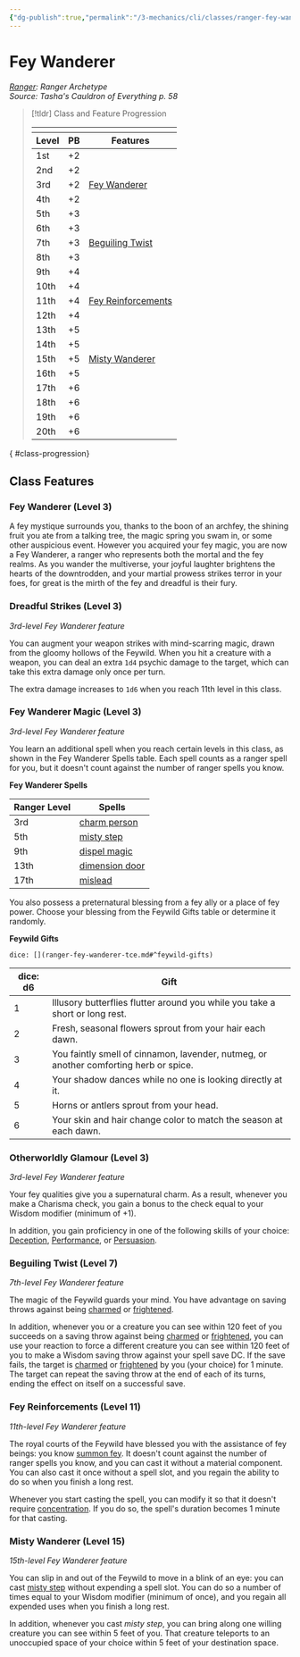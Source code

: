 ```yaml
---
{"dg-publish":true,"permalink":"/3-mechanics/cli/classes/ranger-fey-wanderer-tce/","tags":["ttrpg-cli/compendium/src/5e/tce","ttrpg-cli/subclass/ranger/fey-wanderer"],"noteIcon":""}
---
```


# Fey Wanderer
*[Ranger](./ranger.md): Ranger Archetype*  
*Source: Tasha's Cauldron of Everything p. 58*  

> [!tldr] Class and Feature Progression
> 
> <table class="class-progression">
> <thead>
> <tr><th colspan='3'></th></tr>
> <tr class="class-progression"><th class"level">Level</th><th class"pb">PB</th><th class"feature">Features</th></tr>
> </thead><tbody>
> <tr class="class-progression"><td class"level">1st</td><td class"pb">+2</td><td class"feature"></td></tr>
> <tr class="class-progression"><td class"level">2nd</td><td class"pb">+2</td><td class"feature"></td></tr>
> <tr class="class-progression"><td class"level">3rd</td><td class"pb">+2</td><td class"feature"><a href='#Fey Wanderer (Level 3)' class='internal-link'>Fey Wanderer</a></td></tr>
> <tr class="class-progression"><td class"level">4th</td><td class"pb">+2</td><td class"feature"></td></tr>
> <tr class="class-progression"><td class"level">5th</td><td class"pb">+3</td><td class"feature"></td></tr>
> <tr class="class-progression"><td class"level">6th</td><td class"pb">+3</td><td class"feature"></td></tr>
> <tr class="class-progression"><td class"level">7th</td><td class"pb">+3</td><td class"feature"><a href='#Beguiling Twist (Level 7)' class='internal-link'>Beguiling Twist</a></td></tr>
> <tr class="class-progression"><td class"level">8th</td><td class"pb">+3</td><td class"feature"></td></tr>
> <tr class="class-progression"><td class"level">9th</td><td class"pb">+4</td><td class"feature"></td></tr>
> <tr class="class-progression"><td class"level">10th</td><td class"pb">+4</td><td class"feature"></td></tr>
> <tr class="class-progression"><td class"level">11th</td><td class"pb">+4</td><td class"feature"><a href='#Fey Reinforcements (Level 11)' class='internal-link'>Fey Reinforcements</a></td></tr>
> <tr class="class-progression"><td class"level">12th</td><td class"pb">+4</td><td class"feature"></td></tr>
> <tr class="class-progression"><td class"level">13th</td><td class"pb">+5</td><td class"feature"></td></tr>
> <tr class="class-progression"><td class"level">14th</td><td class"pb">+5</td><td class"feature"></td></tr>
> <tr class="class-progression"><td class"level">15th</td><td class"pb">+5</td><td class"feature"><a href='#Misty Wanderer (Level 15)' class='internal-link'>Misty Wanderer</a></td></tr>
> <tr class="class-progression"><td class"level">16th</td><td class"pb">+5</td><td class"feature"></td></tr>
> <tr class="class-progression"><td class"level">17th</td><td class"pb">+6</td><td class"feature"></td></tr>
> <tr class="class-progression"><td class"level">18th</td><td class"pb">+6</td><td class"feature"></td></tr>
> <tr class="class-progression"><td class"level">19th</td><td class"pb">+6</td><td class"feature"></td></tr>
> <tr class="class-progression"><td class"level">20th</td><td class"pb">+6</td><td class"feature"></td></tr>
> </tbody></table>
{ #class-progression}




## Class Features

### Fey Wanderer (Level 3)

A fey mystique surrounds you, thanks to the boon of an archfey, the shining fruit you ate from a talking tree, the magic spring you swam in, or some other auspicious event. However you acquired your fey magic, you are now a Fey Wanderer, a ranger who represents both the mortal and the fey realms. As you wander the multiverse, your joyful laughter brightens the hearts of the downtrodden, and your martial prowess strikes terror in your foes, for great is the mirth of the fey and dreadful is their fury.

### Dreadful Strikes (Level 3)

*3rd-level Fey Wanderer feature*

You can augment your weapon strikes with mind-scarring magic, drawn from the gloomy hollows of the Feywild. When you hit a creature with a weapon, you can deal an extra `1d4` psychic damage to the target, which can take this extra damage only once per turn.

The extra damage increases to `1d6` when you reach 11th level in this class.

### Fey Wanderer Magic (Level 3)

*3rd-level Fey Wanderer feature*

You learn an additional spell when you reach certain levels in this class, as shown in the Fey Wanderer Spells table. Each spell counts as a ranger spell for you, but it doesn't count against the number of ranger spells you know.

**Fey Wanderer Spells**

| Ranger Level | Spells |
|--------------|--------|
| 3rd | [charm person](3-Mechanics/CLI/spells/charm-person.md) |
| 5th | [misty step](3-Mechanics/CLI/spells/misty-step.md) |
| 9th | [dispel magic](3-Mechanics/CLI/spells/dispel-magic.md) |
| 13th | [dimension door](3-Mechanics/CLI/spells/dimension-door.md) |
| 17th | [mislead](3-Mechanics/CLI/spells/mislead.md) |{ #fey-wanderer-spells}


You also possess a preternatural blessing from a fey ally or a place of fey power. Choose your blessing from the Feywild Gifts table or determine it randomly.

**Feywild Gifts**

`dice: [](ranger-fey-wanderer-tce.md#^feywild-gifts)`

| dice: d6 | Gift |
|----------|------|
| 1 | Illusory butterflies flutter around you while you take a short or long rest. |
| 2 | Fresh, seasonal flowers sprout from your hair each dawn. |
| 3 | You faintly smell of cinnamon, lavender, nutmeg, or another comforting herb or spice. |
| 4 | Your shadow dances while no one is looking directly at it. |
| 5 | Horns or antlers sprout from your head. |
| 6 | Your skin and hair change color to match the season at each dawn. |{ #feywild-gifts}


### Otherworldly Glamour (Level 3)

*3rd-level Fey Wanderer feature*

Your fey qualities give you a supernatural charm. As a result, whenever you make a Charisma check, you gain a bonus to the check equal to your Wisdom modifier (minimum of +1).

In addition, you gain proficiency in one of the following skills of your choice: [Deception](3-Mechanics/CLI/rules/skills.md#Deception), [Performance](3-Mechanics/CLI/rules/skills.md#Performance), or [Persuasion](3-Mechanics/CLI/rules/skills.md#Persuasion).

### Beguiling Twist (Level 7)

*7th-level Fey Wanderer feature*

The magic of the Feywild guards your mind. You have advantage on saving throws against being [charmed](3-Mechanics/CLI/rules/conditions.md#Charmed) or [frightened](3-Mechanics/CLI/rules/conditions.md#Frightened).

In addition, whenever you or a creature you can see within 120 feet of you succeeds on a saving throw against being [charmed](3-Mechanics/CLI/rules/conditions.md#Charmed) or [frightened](3-Mechanics/CLI/rules/conditions.md#Frightened), you can use your reaction to force a different creature you can see within 120 feet of you to make a Wisdom saving throw against your spell save DC. If the save fails, the target is [charmed](3-Mechanics/CLI/rules/conditions.md#Charmed) or [frightened](3-Mechanics/CLI/rules/conditions.md#Frightened) by you (your choice) for 1 minute. The target can repeat the saving throw at the end of each of its turns, ending the effect on itself on a successful save.

### Fey Reinforcements (Level 11)

*11th-level Fey Wanderer feature*

The royal courts of the Feywild have blessed you with the assistance of fey beings: you know [summon fey](3-Mechanics/CLI/spells/summon-fey-tce.md). It doesn't count against the number of ranger spells you know, and you can cast it without a material component. You can also cast it once without a spell slot, and you regain the ability to do so when you finish a long rest.

Whenever you start casting the spell, you can modify it so that it doesn't require [concentration](3-Mechanics/CLI/rules/conditions.md#Concentration). If you do so, the spell's duration becomes 1 minute for that casting.

### Misty Wanderer (Level 15)

*15th-level Fey Wanderer feature*

You can slip in and out of the Feywild to move in a blink of an eye: you can cast [misty step](3-Mechanics/CLI/spells/misty-step.md) without expending a spell slot. You can do so a number of times equal to your Wisdom modifier (minimum of once), and you regain all expended uses when you finish a long rest.

In addition, whenever you cast *misty step*, you can bring along one willing creature you can see within 5 feet of you. That creature teleports to an unoccupied space of your choice within 5 feet of your destination space.
